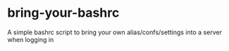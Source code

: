# bring-your-bashrc
A simple bashrc script to bring your own alias/confs/settings into a server when logging in
